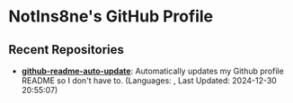 # NotIns8ne's GitHub Profile

## Recent Repositories
- **[github-readme-auto-update](https://github.com/NotIns8ne/github-readme-auto-update)**: Automatically updates my Github profile README so I don't have to. (Languages: , Last Updated: 2024-12-30 20:55:07)

